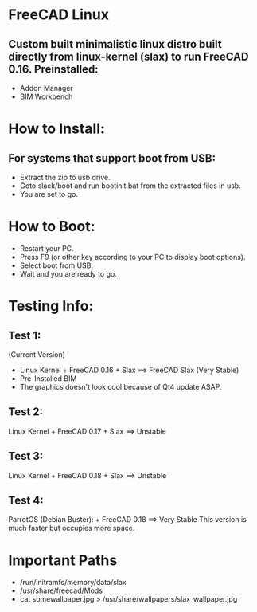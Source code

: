 # FreeCAD Linux

Custom built minimalistic linux distro built directly from linux-kernel (slax) to run FreeCAD 0.16.
Preinstalled:
-------------
* Addon Manager
* BIM Workbench

How to Install:
===============
For systems that support boot from USB:
------------------------------------
* Extract the zip to usb drive.
* Goto slack/boot and run bootinit.bat from the extracted files in usb.
* You are set to go.


How to Boot:
============
* Restart your PC.
* Press F9 (or other key according to your PC to display boot options).
* Select boot from USB.
* Wait and you are ready to go.

Testing Info:
=============
Test 1:
-------
(Current Version)
* Linux Kernel + FreeCAD 0.16 + Slax ==> FreeCAD Slax (Very Stable)
* Pre-Installed BIM
* The graphics doesn't look cool because of Qt4 update ASAP.

Test 2:
-------
Linux Kernel + FreeCAD 0.17 + Slax ==> Unstable

Test 3:
-------
Linux Kernel + FreeCAD 0.18 + Slax ==> Unstable

Test 4:
-------
ParrotOS (Debian Buster): + FreeCAD 0.18 ==> Very Stable
This version is much faster but occupies more space.



# Important Paths
* /run/initramfs/memory/data/slax
* /usr/share/freecad/Mods
* cat somewallpaper.jpg > /usr/share/wallpapers/slax_wallpaper.jpg
